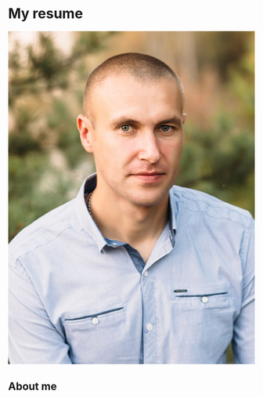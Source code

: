 <!DOCTYPE html>
<html lang="en">
<head>
    <meta charset="UTF-8">
    <meta http-equiv="X-UA-Compatible" content="IE=edge">
    <meta name="viewport" content="width=device-width, initial-scale=1.0">
    <title>Document</title>
</head>
<body>
    <h1>My resume</h1>
    <img src="img/profile.jpg" alt="profile">
    <h2>
        About me
    </h2>
</body>
</html>

